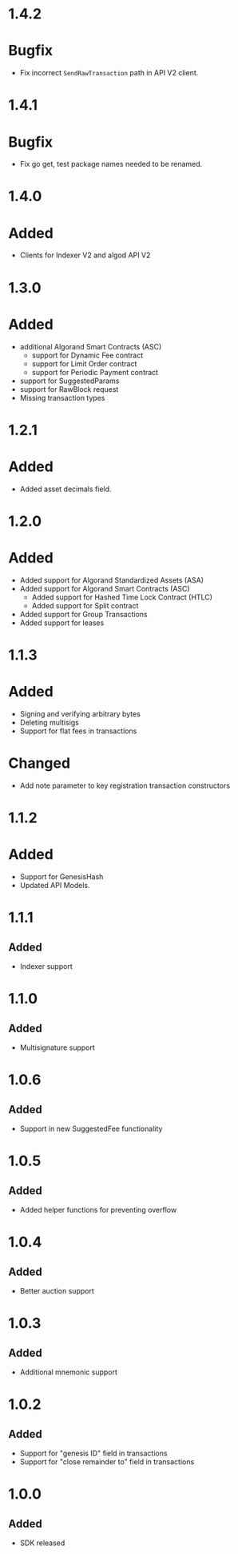 # 1.4.2
# Bugfix
- Fix incorrect `SendRawTransaction` path in API V2 client.
# 1.4.1
# Bugfix
-  Fix go get, test package names needed to be renamed.
# 1.4.0
# Added
-  Clients for Indexer V2 and algod API V2
# 1.3.0
# Added
-  additional Algorand Smart Contracts (ASC)
    -  support for Dynamic Fee contract
    -  support for Limit Order contract
    -  support for Periodic Payment contract
- support for SuggestedParams
- support for RawBlock request
- Missing transaction types 
# 1.2.1
# Added
- Added asset decimals field.
# 1.2.0
# Added
- Added support for Algorand Standardized Assets (ASA)
- Added support for Algorand Smart Contracts (ASC) 
    - Added support for Hashed Time Lock Contract (HTLC) 
    - Added support for Split contract
- Added support for Group Transactions
- Added support for leases
# 1.1.3
# Added
- Signing and verifying arbitrary bytes
- Deleting multisigs
- Support for flat fees in transactions
# Changed
- Add note parameter to key registration transaction constructors
# 1.1.2
# Added 
- Support for GenesisHash
- Updated API Models. 
# 1.1.1
## Added
- Indexer support
# 1.1.0
## Added
- Multisignature support
# 1.0.6
## Added
- Support in new SuggestedFee functionality 
# 1.0.5
## Added
- Added helper functions for preventing overflow
# 1.0.4
## Added
- Better auction support
# 1.0.3
## Added
- Additional mnemonic support
# 1.0.2
## Added
- Support for "genesis ID" field in transactions
- Support for "close remainder to" field in transactions
# 1.0.0
## Added
- SDK released



